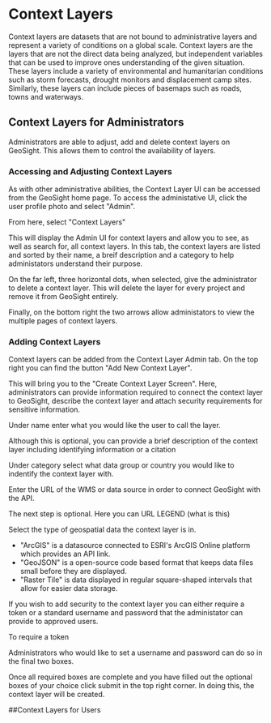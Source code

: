 # Context Layers
Context layers are datasets that are not bound to administrative layers and represent a variety of conditions on a global scale. Context layers are the layers that are not the direct data being analyzed, but independent variables that can be used to improve ones understanding of the given situation. These layers include a variety of environmental and humanitarian conditions such as storm forecasts, drought monitors and displacement camp sites. Similarly, these layers can include pieces of basemaps  such as roads, towns and waterways. 

## Context Layers for Administrators
Administrators are able to adjust, add and delete context layers on GeoSight. This allows them to control the availability of layers.

### Accessing and Adjusting Context Layers
As with other administrative abilities, the Context Layer UI can be accessed from the GeoSight home page. To access the administative UI, click the user profile photo and select "Admin".



From here, select "Context Layers"



This will display the Admin UI for context layers and allow you to see, as well as search for, all context layers. In this tab, the context layers are listed and sorted by their name, a breif description and a category to help administators understand their purpose.



On the far left, three horizontal dots, when selected, give the administrator to delete a context layer. This will delete the layer for every project and remove it from GeoSight entirely. 



Finally, on the bottom right the two arrows allow administators to view the multiple pages of context layers.



### Adding Context Layers
Context layers can be added from the Context Layer Admin tab. On the top right you can find the button "Add New Context Layer".



This will bring you to the "Create Context Layer Screen". Here, administrators can provide information required to connect the context layer to GeoSight, describe the context layer and attach security requirements for sensitive information.



Under name enter what you would like the user to call the layer.



Although this is optional, you can provide a brief description of the context layer including identifying information or a citation



Under category select what data group or country you would like to indentify the context layer with.



Enter the URL of the WMS or data source in order to connect GeoSight with the API.



The next step is optional. Here you can URL LEGEND (what is this)



Select the type of geospatial data the context layer is in. 
- "ArcGIS" is a datasource connected to ESRI's ArcGIS Online platform which provides an API link.
- "GeoJSON" is a open-source code based format that keeps data files small before they are displayed.
- "Raster Tile" is data displayed in regular square-shaped intervals that allow for easier data storage.

If you wish to add security to the context layer you can either require a token or a standard username and password that the administator can provide to approved users.



To require a token



Administrators who would like to set a username and password can do so in the final two boxes.

Once all required boxes are complete and you have filled out the optional boxes of your choice click submit in the top right corner. In doing this, the context layer will be created.

##Context Layers for Users
